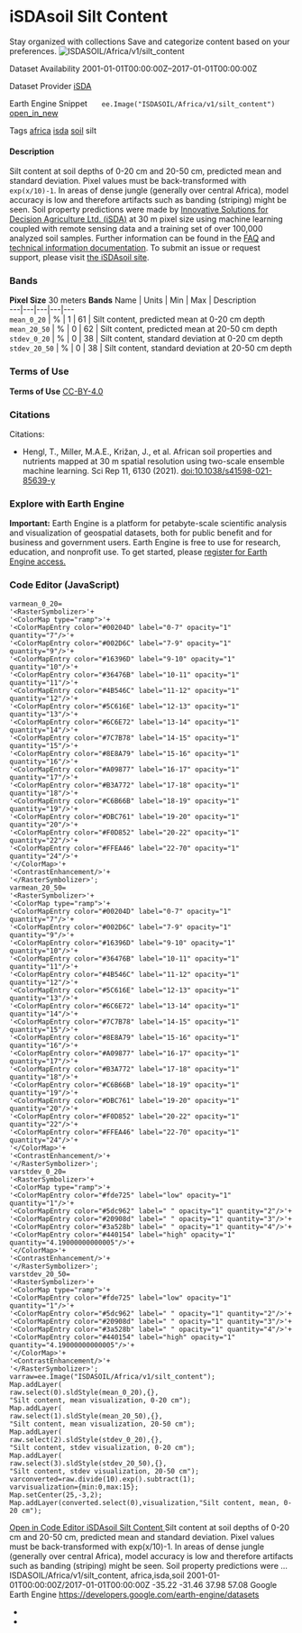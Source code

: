  
#  iSDAsoil Silt Content 
Stay organized with collections  Save and categorize content based on your preferences. 
![ISDASOIL/Africa/v1/silt_content](https://developers.google.com/earth-engine/datasets/images/ISDASOIL/ISDASOIL_Africa_v1_silt_content_sample.png) 

Dataset Availability
    2001-01-01T00:00:00Z–2017-01-01T00:00:00Z 

Dataset Provider
     [ iSDA ](https://isda-africa.com/) 

Earth Engine Snippet
     `    ee.Image("ISDASOIL/Africa/v1/silt_content")   ` [ open_in_new ](https://code.earthengine.google.com/?scriptPath=Examples:Datasets/ISDASOIL/ISDASOIL_Africa_v1_silt_content) 

Tags
     [africa](https://developers.google.com/earth-engine/datasets/tags/africa) [isda](https://developers.google.com/earth-engine/datasets/tags/isda) [soil](https://developers.google.com/earth-engine/datasets/tags/soil)
silt
#### Description
Silt content at soil depths of 0-20 cm and 20-50 cm, predicted mean and standard deviation.
Pixel values must be back-transformed with `exp(x/10)-1`.
In areas of dense jungle (generally over central Africa), model accuracy is low and therefore artifacts such as banding (striping) might be seen.
Soil property predictions were made by [Innovative Solutions for Decision Agriculture Ltd. (iSDA)](https://isda-africa.com/) at 30 m pixel size using machine learning coupled with remote sensing data and a training set of over 100,000 analyzed soil samples.
Further information can be found in the [FAQ](https://www.isda-africa.com/isdasoil/faq/) and [technical information documentation](https://www.isda-africa.com/isdasoil/technical-information/). To submit an issue or request support, please visit [the iSDAsoil site](https://isda-africa.com/isdasoil).
### Bands
**Pixel Size** 30 meters 
**Bands**
Name | Units | Min | Max | Description  
---|---|---|---|---  
`mean_0_20` | % |  1  |  61  | Silt content, predicted mean at 0-20 cm depth  
`mean_20_50` | % |  0  |  62  | Silt content, predicted mean at 20-50 cm depth  
`stdev_0_20` | % |  0  |  38  | Silt content, standard deviation at 0-20 cm depth  
`stdev_20_50` | % |  0  |  38  | Silt content, standard deviation at 20-50 cm depth  
### Terms of Use
**Terms of Use**
[CC-BY-4.0](https://spdx.org/licenses/CC-BY-4.0.html)
### Citations
Citations:
  * Hengl, T., Miller, M.A.E., Križan, J., et al. African soil properties and nutrients mapped at 30 m spatial resolution using two-scale ensemble machine learning. Sci Rep 11, 6130 (2021). [doi:10.1038/s41598-021-85639-y](https://doi.org/10.1038/s41598-021-85639-y)


### Explore with Earth Engine
**Important:** Earth Engine is a platform for petabyte-scale scientific analysis and visualization of geospatial datasets, both for public benefit and for business and government users. Earth Engine is free to use for research, education, and nonprofit use. To get started, please [register for Earth Engine access.](https://console.cloud.google.com/earth-engine)
### Code Editor (JavaScript)
```
varmean_0_20=
'<RasterSymbolizer>'+
'<ColorMap type="ramp">'+
'<ColorMapEntry color="#00204D" label="0-7" opacity="1" quantity="7"/>'+
'<ColorMapEntry color="#002D6C" label="7-9" opacity="1" quantity="9"/>'+
'<ColorMapEntry color="#16396D" label="9-10" opacity="1" quantity="10"/>'+
'<ColorMapEntry color="#36476B" label="10-11" opacity="1" quantity="11"/>'+
'<ColorMapEntry color="#4B546C" label="11-12" opacity="1" quantity="12"/>'+
'<ColorMapEntry color="#5C616E" label="12-13" opacity="1" quantity="13"/>'+
'<ColorMapEntry color="#6C6E72" label="13-14" opacity="1" quantity="14"/>'+
'<ColorMapEntry color="#7C7B78" label="14-15" opacity="1" quantity="15"/>'+
'<ColorMapEntry color="#8E8A79" label="15-16" opacity="1" quantity="16"/>'+
'<ColorMapEntry color="#A09877" label="16-17" opacity="1" quantity="17"/>'+
'<ColorMapEntry color="#B3A772" label="17-18" opacity="1" quantity="18"/>'+
'<ColorMapEntry color="#C6B66B" label="18-19" opacity="1" quantity="19"/>'+
'<ColorMapEntry color="#DBC761" label="19-20" opacity="1" quantity="20"/>'+
'<ColorMapEntry color="#F0D852" label="20-22" opacity="1" quantity="22"/>'+
'<ColorMapEntry color="#FFEA46" label="22-70" opacity="1" quantity="24"/>'+
'</ColorMap>'+
'<ContrastEnhancement/>'+
'</RasterSymbolizer>';
varmean_20_50=
'<RasterSymbolizer>'+
'<ColorMap type="ramp">'+
'<ColorMapEntry color="#00204D" label="0-7" opacity="1" quantity="7"/>'+
'<ColorMapEntry color="#002D6C" label="7-9" opacity="1" quantity="9"/>'+
'<ColorMapEntry color="#16396D" label="9-10" opacity="1" quantity="10"/>'+
'<ColorMapEntry color="#36476B" label="10-11" opacity="1" quantity="11"/>'+
'<ColorMapEntry color="#4B546C" label="11-12" opacity="1" quantity="12"/>'+
'<ColorMapEntry color="#5C616E" label="12-13" opacity="1" quantity="13"/>'+
'<ColorMapEntry color="#6C6E72" label="13-14" opacity="1" quantity="14"/>'+
'<ColorMapEntry color="#7C7B78" label="14-15" opacity="1" quantity="15"/>'+
'<ColorMapEntry color="#8E8A79" label="15-16" opacity="1" quantity="16"/>'+
'<ColorMapEntry color="#A09877" label="16-17" opacity="1" quantity="17"/>'+
'<ColorMapEntry color="#B3A772" label="17-18" opacity="1" quantity="18"/>'+
'<ColorMapEntry color="#C6B66B" label="18-19" opacity="1" quantity="19"/>'+
'<ColorMapEntry color="#DBC761" label="19-20" opacity="1" quantity="20"/>'+
'<ColorMapEntry color="#F0D852" label="20-22" opacity="1" quantity="22"/>'+
'<ColorMapEntry color="#FFEA46" label="22-70" opacity="1" quantity="24"/>'+
'</ColorMap>'+
'<ContrastEnhancement/>'+
'</RasterSymbolizer>';
varstdev_0_20=
'<RasterSymbolizer>'+
'<ColorMap type="ramp">'+
'<ColorMapEntry color="#fde725" label="low" opacity="1" quantity="1"/>'+
'<ColorMapEntry color="#5dc962" label=" " opacity="1" quantity="2"/>'+
'<ColorMapEntry color="#20908d" label=" " opacity="1" quantity="3"/>'+
'<ColorMapEntry color="#3a528b" label=" " opacity="1" quantity="4"/>'+
'<ColorMapEntry color="#440154" label="high" opacity="1" quantity="4.19000000000005"/>'+
'</ColorMap>'+
'<ContrastEnhancement/>'+
'</RasterSymbolizer>';
varstdev_20_50=
'<RasterSymbolizer>'+
'<ColorMap type="ramp">'+
'<ColorMapEntry color="#fde725" label="low" opacity="1" quantity="1"/>'+
'<ColorMapEntry color="#5dc962" label=" " opacity="1" quantity="2"/>'+
'<ColorMapEntry color="#20908d" label=" " opacity="1" quantity="3"/>'+
'<ColorMapEntry color="#3a528b" label=" " opacity="1" quantity="4"/>'+
'<ColorMapEntry color="#440154" label="high" opacity="1" quantity="4.19000000000005"/>'+
'</ColorMap>'+
'<ContrastEnhancement/>'+
'</RasterSymbolizer>';
varraw=ee.Image("ISDASOIL/Africa/v1/silt_content");
Map.addLayer(
raw.select(0).sldStyle(mean_0_20),{},
"Silt content, mean visualization, 0-20 cm");
Map.addLayer(
raw.select(1).sldStyle(mean_20_50),{},
"Silt content, mean visualization, 20-50 cm");
Map.addLayer(
raw.select(2).sldStyle(stdev_0_20),{},
"Silt content, stdev visualization, 0-20 cm");
Map.addLayer(
raw.select(3).sldStyle(stdev_20_50),{},
"Silt content, stdev visualization, 20-50 cm");
varconverted=raw.divide(10).exp().subtract(1);
varvisualization={min:0,max:15};
Map.setCenter(25,-3,2);
Map.addLayer(converted.select(0),visualization,"Silt content, mean, 0-20 cm");
```
[ Open in Code Editor ](https://code.earthengine.google.com/?scriptPath=Examples:Datasets/ISDASOIL/ISDASOIL_Africa_v1_silt_content)
[ iSDAsoil Silt Content ](https://developers.google.com/earth-engine/datasets/catalog/ISDASOIL_Africa_v1_silt_content)
Silt content at soil depths of 0-20 cm and 20-50 cm, predicted mean and standard deviation. Pixel values must be back-transformed with exp(x/10)-1. In areas of dense jungle (generally over central Africa), model accuracy is low and therefore artifacts such as banding (striping) might be seen. Soil property predictions were …
ISDASOIL/Africa/v1/silt_content, africa,isda,soil 
2001-01-01T00:00:00Z/2017-01-01T00:00:00Z
-35.22 -31.46 37.98 57.08 
Google Earth Engine
https://developers.google.com/earth-engine/datasets
  * [ ](https://doi.org/https://isda-africa.com/)
  * [ ](https://doi.org/https://developers.google.com/earth-engine/datasets/catalog/ISDASOIL_Africa_v1_silt_content)



